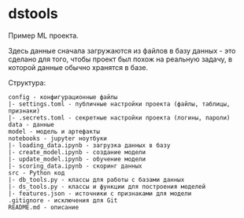 # dstools
Пример ML проекта. 

Здесь данные сначала загружаются из файлов в базу данных - это сделано для того, чтобы проект
был похож на реальную задачу, в которой данные обычно хранятся в базе. 

Структура:
```
config - конфигурационные файлы
|- settings.toml - публичные настройки проекта (файлы, таблицы, признаки)
|- .secrets.toml - секретные настройки проекта (логины, пароли)
data - данные
model - модель и артефакты
notebooks - jupyter ноутбуки
|- loading_data.ipynb - загрузка данных в базу
|- create_model.ipynb - создание модели
|- update_model.ipynb - обучение модели
|- scoring_data.ipynb - скоринг данных
src - Python код
|- db_tools.py - классы для работы с базами данных
|- ds_tools.py - классы и функции для построения моделей
|- features.json - источники с признаками для модели
.gitignore - исключения для Git
README.md - описание
```